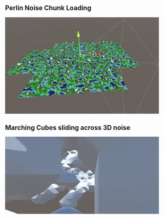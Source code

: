 ## Perlin Noise Chunk Loading
![alt text](https://github.com/flooferdoodle/ArchivedUnityProjects/blob/main/Marching%20Cubes/Demos/perlin%20chunk%20display.png)  

## Marching Cubes sliding across 3D noise  
![alt text](https://github.com/flooferdoodle/ArchivedUnityProjects/blob/main/Marching%20Cubes/Demos/marchingcubesgif.gif)  
